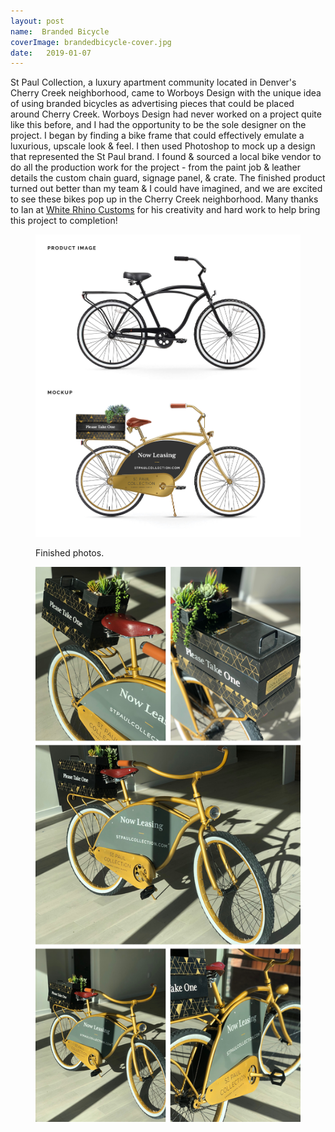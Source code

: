 ```yaml
---
layout: post
name:  Branded Bicycle
coverImage: brandedbicycle-cover.jpg
date:   2019-01-07
---
```


St Paul Collection, a luxury apartment community located in Denver's Cherry Creek neighborhood, came to Worboys Design with the unique idea of using branded bicycles as advertising pieces that could be placed around Cherry Creek. Worboys Design had never worked on a project quite like this before, and I had the opportunity to be the sole designer on the project. I began by finding a bike frame that could effectively emulate a luxurious, upscale look & feel. I then used Photoshop to mock up a design that represented the St Paul brand. I found & sourced a local bike vendor to do all the production work for the project - from the paint job & leather details the custom chain guard, signage panel, & crate. The finished product turned out better than my team & I could have imagined, and we are excited to see these bikes pop up in the Cherry Creek neighborhood. Many thanks to Ian at <a href="http://whiterhinocustoms.com/" target="_blank">White Rhino Customs</a> for his creativity and hard work to help bring this project to completion!

<figure>
    <img src="../img/brandedbicycle-1.jpg" alt="bantam" />
</figure>
<figure>
    <figcaption>
        <p>Finished photos.</p>
    </figcaption>
    <img src="../img/brandedbicycle-2.jpg" alt="bantam" />
</figure>
